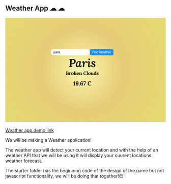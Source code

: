 ## Weather App ☁ ☁

![](/app.PNG?raw=true)

[Weather app demo link](https://weather-app-returndev.netlify.app/)

We will be making a Weather application!

The weather app will detect your current location and with the help of an weather API that we will be using it will display your cuurent locations weather forecast.

The starter folder has the beginning code of the design of the game but not javascript functionality, we will be doing that together!😊
